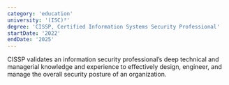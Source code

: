 ```yaml
---
category: 'education'
university: '(ISC)²'
degree: 'CISSP, Certified Information Systems Security Professional'
startDate: '2022'
endDate: '2025'
---
```


CISSP validates an information security professional’s deep technical and managerial knowledge and experience to effectively design, engineer, and manage the overall security posture of an organization.